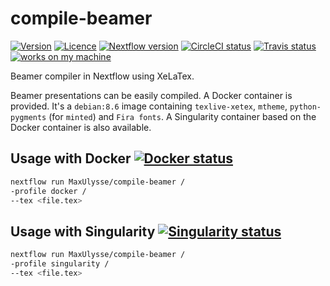 # compile-beamer

[![Version][version-badge]][version-link] [![Licence][licence-badge]][licence-link] [![Nextflow version][nextflow-badge]][nextflow-link] [![CircleCI status][circleci-badge]][circleci-link] [![Travis status][travis-badge]][travis-link] [![works on my machine][works-badge]][works-link]

Beamer compiler in Nextflow using XeLaTex.

Beamer presentations can be easily compiled. A Docker container is provided. It's a `debian:8.6` image containing `texlive-xetex`, `mtheme`, `python-pygments` (for `minted`) and `Fira fonts`. A Singularity container based on the Docker container is also available.

## Usage with Docker [![Docker status][docker-badge]][docker-link]

```bash
nextflow run MaxUlysse/compile-beamer /
-profile docker /
--tex <file.tex>
```

## Usage with Singularity [![Singularity status][singularity-badge]][singularity-link]

```bash
nextflow run MaxUlysse/compile-beamer /
-profile singularity /
--tex <file.tex>
```

[circleci-badge]: https://circleci.com/gh/MaxUlysse/compile-beamer.svg?style=shield
[circleci-link]: https://circleci.com/gh/MaxUlysse/compile-beamer
[docker-badge]: https://img.shields.io/docker/automated/maxulysse/compile-beamer.svg
[docker-link]: https://hub.docker.com/r/maxulysse/compile-beamer
[licence-badge]: https://img.shields.io/github/license/MaxUlysse/compile-beamer.svg
[licence-link]: https://github.com/MaxUlysse/compile-beamer/blob/master/LICENSE
[nextflow-badge]: https://img.shields.io/badge/nextflow-%E2%89%A50.25.0-brightgreen.svg
[nextflow-link]: https://www.nextflow.io/
[singularity-badge]: https://img.shields.io/badge/singularity_hub-automated-blue.svg
[singularity-link]: https://singularity-hub.org/collections/170/
[travis-badge]: https://api.travis-ci.org/MaxUlysse/compile-beamer.svg
[travis-link]: https://travis-ci.org/MaxUlysse/compile-beamer
[version-badge]: https://img.shields.io/github/release/MaxUlysse/compile-beamer.svg
[version-link]: https://github.com/MaxUlysse/compile-beamer/releases/releases/latest
[works-badge]: https://img.shields.io/badge/works-on_my_machine-brightgreen.svg
[works-link]: https://github.com/nikku/works-on-my-machine

